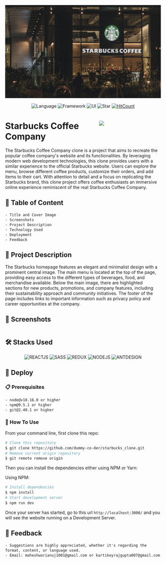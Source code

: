 <div align="center">

  <img src="Starbuck_repoimage/starbuck_repoimage.jpg" width="700" height="300" />  
  
  ![Language](https://img.shields.io/badge/Language-ReactJs-darkgreen.svg)
  ![Framework](https://img.shields.io/badge/Framework-NextJs-red)
  ![UI](https://img.shields.io/badge/UI-antdesign-blueviolet)
  ![Star](https://img.shields.io/static/v1?label=%E2%AD%90&message=If%20Useful&style=style=flat&color=BC4E99")
  [![HitCount](https://hits.dwyl.com/dummmy-co-der/starbucks_clone.svg)](https://hits.dwyl.com/dummy-co-der/starbucks_clone)
<!--   ![GitHub forks](https://img.shields.io/github/forks/dummy-co-der/starbucks_clone?style=social) -->
<!--   ![GitHub Repo stars](https://img.shields.io/github/stars/dummy-co-der/starbucks_clone?style=social) -->
 
</div>

<div style="display: inline_block">

<img src="https://logodownload.org/wp-content/uploads/2017/10/Starbucks-logo.png" width="200px" align="right" />
  
<!-- # [Starbucks Coffee Company](https://starbuck-clone-project.netlify.app/) -->
# Starbucks Coffee Company
The Starbucks Coffee Company clone is a project that aims to recreate the popular coffee company's website and its functionalities. By leveraging modern web development technologies, this clone provides users with a similar experience to the official Starbucks website. Users can explore the menu, browse different coffee products, customize their orders, and add items to their cart. With attention to detail and a focus on replicating the Starbucks brand, this clone project offers coffee enthusiasts an immersive online experience reminiscent of the real Starbucks Coffee Company.
  
 ## 📝 Table of Content
  ```
  - Title and Cover Image
  - Screenshots
  - Project Description
  - Technology Used
  - Deployment
  - Feedback
  ```
 
## 📄 Project Description
The Starbucks homepage features an elegant and minimalist design with a prominent central image. The main menu is located at the top of the page, providing easy access to the different types of beverages, food, and merchandise available. Below the main image, there are highlighted sections for new products, promotions, and company features, including their sustainability approach and community initiatives. The footer of the page includes links to important information such as privacy policy and career opportunities at the company.
  
  
 ## 📸 Screenshots
  ```
  ```
  
  ## 🛠 Stacks Used
 
  <div align="center">
  <img align="center" alt="REACTJS" height="40" width="50" src="https://skillicons.dev/icons?i=nextjs">
  <img align="center" alt="SASS" height="40" width="50" src="https://skillicons.dev/icons?i=sass">
  <img align="center" alt="REDUX" height="40" width="50" src="https://skillicons.dev/icons?i=redux">
  <img align="center" alt="NODEJS" height="40" width="50" src="https://skillicons.dev/icons?i=nodejs"> 
  <img align="center" alt="ANTDESIGN" height="40" width="50" src="https://gw.alipayobjects.com/zos/rmsportal/KDpgvguMpGfqaHPjicRK.svg">
 </div>
  
  
  ## 🚀 Deploy
                                                                                                                                      
   ### 📋 Prerequisites  
   ```
  - node@v18.16.0 or higher
  - npm@9.5.1 or higher
  - git@2.40.1 or higher
  ```                                                                                                                                   
                                                                                                                                      
  ### 🔧 How To Use                                                                                                                                  
  From your command line, first clone this repo:

```bash
# Clone this repository
$ git clone https://github.com/dummy-co-der/starbucks_clone.git
# Remove current origin repository
$ git remote remove origin
```

Then you can install the dependencies either using NPM or Yarn:

Using NPM:

```bash
# Install dependencies
$ npm install
# Start development server
$ npm run dev
```

Once your server has started, go to this url `http://localhost:3000/` and you will see the website running on a Development Server.                                                                                                                               
                                                                                                                                      
  ## 🤝 Feedback
  ```
  - Suggestions are highly appreciated, whether it's regarding the format, content, or language used.
  - Email: maheshwarianuj1001@gmail.com or kartikeyrajgupta007@gmail.com
  ```  
